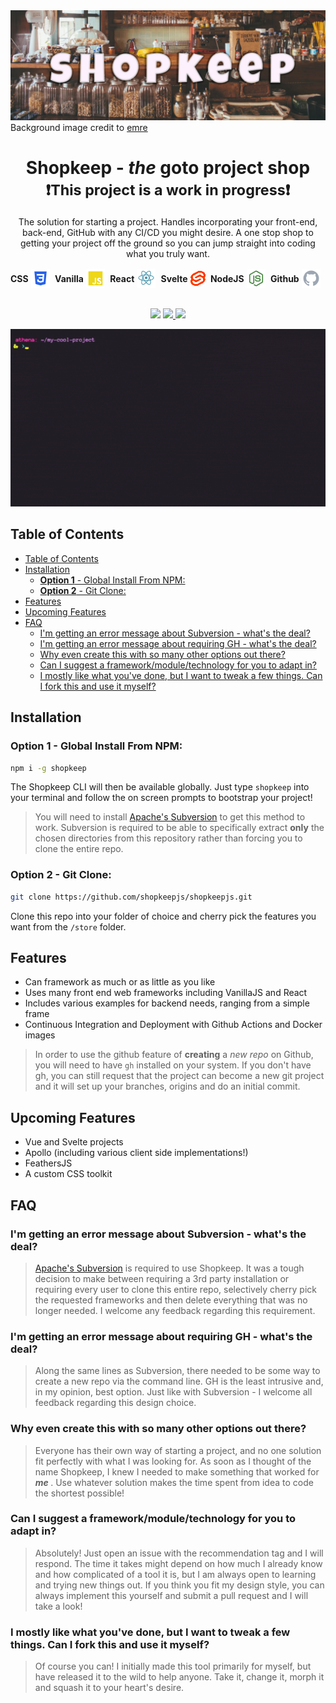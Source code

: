 <br></br>
<img src="./.readme-assets/shopkeep.jpg">
Background image credit to [emre](https://www.pexels.com/@emrecan)
<h1 align="center">
  Shopkeep - <strong><em>the</em></strong>  goto project shop
  <br>
  <small>❗This project is a work in progress❗</small>
</h1>

<p align="center">
  The solution for starting a project. Handles incorporating your front-end, back-end, GitHub with any CI/CD you might desire. A one stop shop to getting your project off the ground so you can jump straight into coding what you truly want. 
  <br>
<p>

<div align="center" style="display:flex; align-items:center; justify-content:center;">
 <strong>CSS</strong>&nbsp;  <img src="./.readme-assets/css.png">&nbsp; &nbsp; <strong>Vanilla</strong> &nbsp; <img src="./.readme-assets/javascript.png"> &nbsp; &nbsp; <strong>React</strong>&nbsp;  <img src="./.readme-assets/react.png"> &nbsp; &nbsp; <strong>Svelte</strong> &nbsp; <img src="./.readme-assets/svelte.png"> &nbsp; &nbsp; <strong>NodeJS</strong> &nbsp; <img src="./.readme-assets/nodejs.png"> &nbsp; &nbsp; <strong>Github</strong> &nbsp; <img src="./.readme-assets/github.png"> &nbsp; &nbsp; 
</div>

<br>
<p align="center">
    <img src="https://img.shields.io/github/last-commit/shopkeepjs/shopkeepjs?style=flat-square" />
  <a href='https://simple.wikipedia.org/wiki/MIT_License'>
      <img src="https://img.shields.io/badge/license-MIT-lightgrey" />
  </a>
  <img src="https://img.shields.io/github/issues/shopkeepjs/shopkeepjs" />
</p>

<p align="center">
<img src="/.readme-assets/working.gif">
</p>

## Table of Contents

- [Table of Contents](#table-of-contents)
- [Installation](#installation)
  - [**Option 1** - Global Install From NPM:](#option-1---global-install-from-npm)
  - [**Option 2** - Git Clone:](#option-2---git-clone)
- [Features](#features)
- [Upcoming Features](#upcoming-features)
- [FAQ](#faq)
  - [I'm getting an error message about Subversion - what's the deal?](#im-getting-an-error-message-about-subversion---whats-the-deal)
  - [I'm getting an error message about requiring GH - what's the deal?](#im-getting-an-error-message-about-requiring-gh---whats-the-deal)
  - [Why even create this with so many other options out there?](#why-even-create-this-with-so-many-other-options-out-there)
  - [Can I suggest a framework/module/technology for you to adapt in?](#can-i-suggest-a-frameworkmoduletechnology-for-you-to-adapt-in)
  - [I mostly like what you've done, but I want to tweak a few things. Can I fork this and use it myself?](#i-mostly-like-what-youve-done-but-i-want-to-tweak-a-few-things-can-i-fork-this-and-use-it-myself)

## Installation

### **Option 1** - Global Install From NPM:

```sh
npm i -g shopkeep
```

The Shopkeep CLI will then be available globally. Just type `shopkeep` into your terminal and follow the on screen prompts to bootstrap your project!

> You will need to install [Apache's Subversion](https://subversion.apache.org/) to get this method to work. Subversion is required to be able to specifically extract **only** the chosen directories from this repository rather than forcing you to clone the entire repo.  

### **Option 2** - Git Clone:

```sh
git clone https://github.com/shopkeepjs/shopkeepjs.git
```

Clone this repo into your folder of choice and cherry pick the features you want from the `/store` folder.

## Features

- Can framework as much or as little as you like
- Uses many front end web frameworks including VanillaJS and React
- Includes various examples for backend needs, ranging from a simple frame
- Continuous Integration and Deployment with Github Actions and Docker images
  
> In order to use the github feature of **creating** a *new repo* on Github, you will need to have `gh` installed on your system. If you don't have gh, you can still request that the project can become a new git project and it will set up your branches, origins and do an initial commit.

## Upcoming Features

- Vue and Svelte projects
- Apollo (including various client side implementations!)
- FeathersJS
- A custom CSS toolkit
  


## FAQ

### I'm getting an error message about Subversion - what's the deal?

> [Apache's Subversion](https://subversion.apache.org/) is required to use Shopkeep. It was a tough decision to make between requiring a 3rd party installation or requiring every user to clone this entire repo, selectively cherry pick the requested frameworks and then delete everything that was no longer needed. I welcome any feedback regarding this requirement.

### I'm getting an error message about requiring GH - what's the deal?

> Along the same lines as Subversion, there needed to be some way to create a new repo via the command line. GH is the least intrusive and, in my opinion, best option. Just like with Subversion - I welcome all feedback regarding this design choice.

### Why even create this with so many other options out there?

>Everyone has their own way of starting a project, and no one solution fit perfectly with what I was looking for. As soon as I thought of the name Shopkeep, I knew I needed to make something that worked for <strong><em> me </em></strong>. Use whatever solution makes the time spent from idea to code the shortest possible!

### Can I suggest a framework/module/technology for you to adapt in?

>Absolutely! Just open an issue with the recommendation tag and I will respond. The time it takes might depend on how much I already know and how complicated of a tool it is, but I am always open to learning and trying new things out. If you think you fit my design style, you can always implement this yourself and submit a pull request and I will take a look!

### I mostly like what you've done, but I want to tweak a few things. Can I fork this and use it myself?

> Of course you can! I initially made this tool primarily for myself, but have released it to the wild to help anyone. Take it, change it, morph it and squash it to your heart's desire. 
